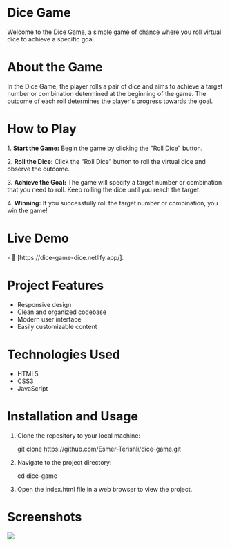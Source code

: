 <h1>Dice Game</h1>
<p align="left">Welcome to the Dice Game, a simple game of chance where you roll virtual dice to achieve a specific goal.</p>
<h1>About the Game</h1>
<p align="left">In the Dice Game, the player rolls a pair of dice and aims to achieve a target number or combination determined at the beginning of the game. The outcome of each roll determines the player's progress towards the goal.</p>
<h1>How to Play</h1>
<p align="left">1. <b>Start the Game:</b> Begin the game by clicking the "Roll Dice" button.</p>
<p align="left">2. <b>Roll the Dice:</b> Click the "Roll Dice" button to roll the virtual dice and observe the outcome.</p>
<p align="left">3. <b>Achieve the Goal:</b> The game will specify a target number or combination that you need to roll. Keep rolling the dice until you reach the target.</p>
<p align="left">4. <b>Winning:</b> If you successfully roll the target number or combination, you win the game!</p>

<h1>Live Demo</h1>
- 📄 [https://dice-game-dice.netlify.app/].

<h1>Project Features</h1>
<ul>
  <li>Responsive design</li>
  <li>Clean and organized codebase</li>
  <li>Modern user interface</li>
  <li>Easily customizable content</li>
</ul>

<h1>Technologies Used</h1>
<ul>
  <li>HTML5</li>
  <li>CSS3</li>
  <li>JavaScript</li>
</ul>

<h1>Installation and Usage</h1>
<ol>
  <li>Clone the repository to your local machine:
    <p>git clone https://github.com/Esmer-Terishli/dice-game.git</p>
  </li>
    <li>Navigate to the project directory:
    <p>cd dice-game</p>
  </li>
  <li>Open the index.html file in a web browser to view the project.</li>
</ol>

<h1>Screenshots</h1>
<img src="https://i.imgur.com/o1vT60O.png">

